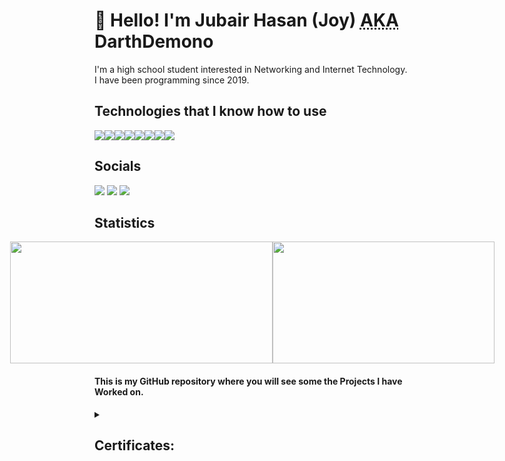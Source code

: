 # <h1>👋 Hello! I'm Jubair Hasan (Joy) <abbr title="Also Known As">AKA </abbr> DarthDemono</h1>

<p>I'm a high school student interested in Networking and Internet Technology. I have been programming since 2019.</p>

## Technologies that I know how to use
<div style="display: flex;">
  <img src="https://img.shields.io/badge/-StackOverflow-001633?style=for-the-badge&logo=stackoverflow">
  <img src="https://img.shields.io/badge/-Python-001633?style=for-the-badge&logo=python">
  <img src="https://img.shields.io/badge/-JavaScript-001633?style=for-the-badge&logo=javascript">
  <img src="https://img.shields.io/badge/-HTML-001633?style=for-the-badge&logo=html5">
  <img src="https://img.shields.io/badge/-CSS-001633?style=for-the-badge&logo=css3">
  <img src="https://img.shields.io/badge/-Git-001633?style=for-the-badge&logo=git">
  <img src="https://img.shields.io/badge/-Windows-001633?style=for-the-badge&logo=Windows">
  <img src="https://img.shields.io/badge/-CMD-001633?style=for-the-badge&logo=windowsterminal">
</div>

## Socials
<div class="socialmedia-btns">
  <a tabindex="0" rel="external author me contact about" hreflang="en" type="text/html" title="My Instagram" href="https://instagram.com/darthdemono/" class="url u-url"><img src="https://img.shields.io/badge/-Instagram-black?style=for-the-badge&logo=Instagram"></a>
  <a tabindex="0" rel="external author me contact about" hreflang="en" type="text/html" title="My Facebook Profile" href="https://www.facebook.com/darthdemono/" class="url u-url"><img src="https://img.shields.io/badge/-Facebook-black?style=for-the-badge&logo=Facebook"></a>
  <a tabindex="0" rel="external author me contact about" hreflang="en" type="text/html" title="My Stackoverflow Profile" href="https://stackoverflow.com/users/13643722/darth-demono?tab=profile" class="url u-url stack fa-stack-overflow"><img src="https://img.shields.io/badge/-Stack%20Overflow-black?style=for-the-badge&logo=StackOverflow"></a>
</div>

## Statistics
<div style="display: flex; justify-content: center;">
  <img src="https://github-readme-stats.vercel.app/api?username=darthdemono&show_icons=true&theme=react" height="195px" width="420px"/>
  <img src="https://github-readme-stats.vercel.app/api/top-langs/?username=darthdemono&layout=compact&card_width=250&langs_count=6&theme=react" height="195px" width="355px" />
</div>

<h4>This is my GitHub repository where you will see some the Projects I have Worked on. </h4>

<details>
  <summary><h2>Certificates:</h2></summary>
    <h3>Networking Certificates</h3>
  
  1. Basics of Computer Networking
     - [Basics of Computer Network Certificate](Basics%20of%20Networking.pdf)

  2. Network Security
     - [Types of Network Security Certificate](Types%20of%20Network%20Security.pdf)
     - [Network Security Certificate](Network%20Security.pdf)
</details>

